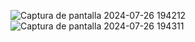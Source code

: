 ![Captura de pantalla 2024-07-26 194212](https://github.com/user-attachments/assets/60308e29-8398-4b4c-a22f-b68fba1d610e)
![Captura de pantalla 2024-07-26 194311](https://github.com/user-attachments/assets/f45e56a0-9aec-48ca-b5b6-c6c79248babe)
